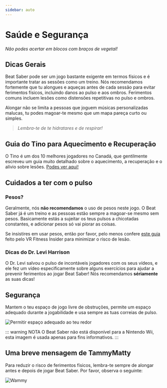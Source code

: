 ```yaml
---
sidebar: auto
---
```


# Saúde e Segurança
_Não podes acertar em blocos com braços de vegetal!_

## Dicas Gerais
Beat Saber pode ser um jogo bastante exigente em termos físicos e é importante tratar as sessões como um treino. Nós recomendamos fortemente que tu alongues e aqueças antes de cada sessão para evitar ferimentos físicos, incluindo danos ao pulso e aos ombros. Ferimentos comuns incluem lesões como distensões repetitivas no pulso e ombros.

Alongar não se limita a pessoas que joguem músicas personalizadas malucas, tu podes magoar-te mesmo que um mapa pareça curto ou simples.

> _Lembra-te de te hidratares e de respirar!_

## Guia do Tino para Aquecimento e Recuperação
O Tino é um dos 10 melhores jogadores no Canadá, que gentilmente escreveu um guia muito detalhado sobre o aquecimento, a recuperação e o alívio sobre lesões. [Podes ver aqui!](https://docs.google.com/document/d/122rd-eU0mkwQ6fXUwSmo1_XAh73Jyqd1u6ncrUjtkD0/)

## Cuidados a ter com o pulso

### Pesos?
Geralmente, nós **não recomendamos** o uso de pesos neste jogo. O Beat Saber já é um treino e as pessoas estão sempre a magoar-se mesmo sem pesos. Basicamente estás a sujeitar os teus pulsos a chicotadas constantes, e adicionar pesos só vai piorar as coisas.

Se insistires em usar pesos, então por favor, pelo menos confere [este guia](https://www.vrfitnessinsider.com/beat-saber-weighted-gear/) feito pelo VR Fitness Insider para minimizar o risco de lesão.

### Dicas do Dr. Levi Harrison
O Dr. Levi salvou o pulso de incontáveis jogadores com os seus vídeos, e ele fez um vídeo especificamente sobre alguns exercícios para ajudar a prevenir ferimentos ao jogar Beat Saber! Nós recomendamos **sériamente** as suas dicas!

<YouTube url='https://www.youtube.com/watch?v=IoL1NOKUmoU' />

## Segurança
Mantem o teu espaço de jogo livre de obstruções, permite um espaço adequado durante a jogabilidade e usa sempre as tuas correias de pulso.

![Permitir espaço adequado ao teu redor](~@images/health-and-safety/allow-adequate-room-around-you.png "Permitir espaço adequado ao teu redor")

::: warning NOTA O Beat Saber não está disponível para a Nintendo Wii, esta imagem é usada apenas para fins informativos. :::

## Uma breve mensagem de TammyMatty
Para reduzir o risco de ferimentos físicos, lembra-te sempre de alongar antes e depois de jogar Beat Saber. Por favor, observa o seguinte:

![Wammy](~@images/health-and-safety/wammy.gif "Wammy")
